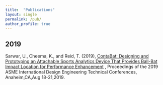 ```yaml
---
title:  "Publications"
layout: single
permalink: /pub/
author_profile: true
---
```


<!--
  Minimal Mistakes Jekyll Theme 4.16.6 by Michael Rose
  Copyright 2013-2019 Michael Rose - mademistakes.com | @mmistakes
  Free for personal and commercial use under the MIT license
  https://github.com/mmistakes/minimal-mistakes/blob/master/LICENSE
-->
<html lang="en" class="no-js">
  <head>
    <meta charset="utf-8">

  <title>Publications</title>
  <meta name="description" content="publication list">
  <meta name="Umair Sarwar" content="Publications">

</head>

<body>
<h2>2019</h2>
<p>Sarwar, U., Cheema, K., and Reid, T. (2019), <a href="/assets/DTEC.pdf">ContaBat: Designing and Prototyping an Attachable Sports Analytics Device That Provides Ball-Bat Impact Location for Performance Enhancement</a> , Proceedings of the 2019 ASME International Design Engineering Technical Conferences, Anaheim,CA,Aug 18-21,2019.</p>
</body>
</html>
